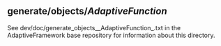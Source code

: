 generate/objects/_AdaptiveFunction_
-----------------------------------

See dev/doc/generate_objects__AdaptiveFunction_.txt in the AdaptiveFramework
base repository for information about this directory.
